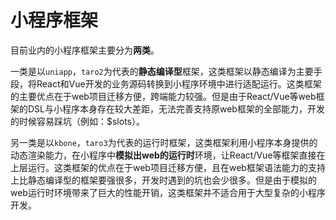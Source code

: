 # 小程序框架

目前业内的小程序框架主要分为**两类**。

一类是以`uniapp`，`taro2`为代表的**静态编译型**框架，这类框架以静态编译为主要手段，将React和Vue开发的业务源码转换到小程序环境中进行适配运行。这类框架的主要优点在于web项目迁移方便，跨端能力较强。但是由于React/Vue等web框架的DSL与小程序本身存在较大差距，无法完善支持原web框架的全部能力，开发的时候容易踩坑（例如：$slots）。

另一类是以`kbone`，`taro3`为代表的运行时框架，这类框架利用小程序本身提供的动态渲染能力，在小程序中**模拟出web的运行时**环境，让React/Vue等框架直接在上层运行。这类框架的优点在于web项目迁移方便，且在web框架语法能力的支持上比静态编译型的框架要强很多，开发时遇到的坑也会少很多。但是由于模拟的web运行时环境带来了巨大的性能开销，这类框架并不适合用于大型复杂的小程序开发。
